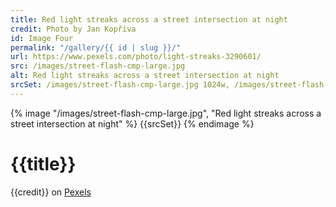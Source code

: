 ```yaml
---
title: Red light streaks across a street intersection at night
credit: Photo by Jan Kopřiva
id: Image Four
permalink: "/gallery/{{ id | slug }}/"
url: https://www.pexels.com/photo/light-streaks-3290601/
src: /images/street-flash-cmp-large.jpg
alt: Red light streaks across a street intersection at night
srcSet: /images/street-flash-cmp-large.jpg 1024w, /images/street-flash-cmp-med.jpg 640w, /images/street-flash-cmp-small.jpg 320w
---
```


{% image "/images/street-flash-cmp-large.jpg", "Red light streaks across a street intersection at night" %}
{{srcSet}}
{% endimage %}

# {{title}}

{{credit}} on [Pexels]({{url}})